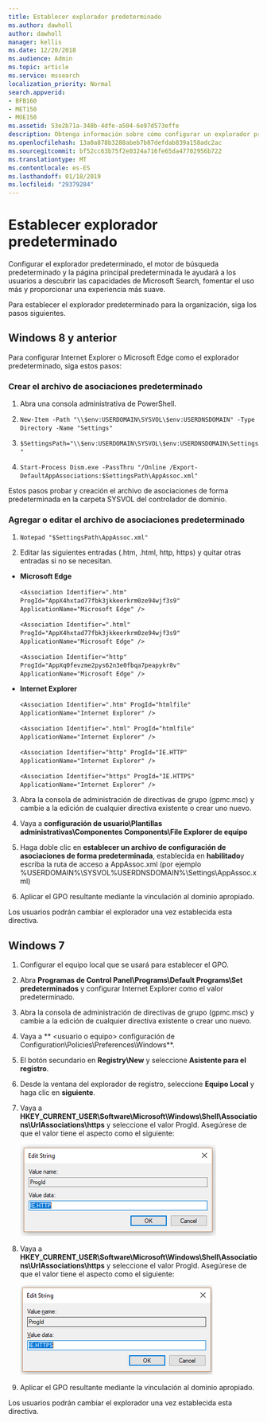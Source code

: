 ```yaml
---
title: Establecer explorador predeterminado
ms.author: dawholl
author: dawholl
manager: kellis
ms.date: 12/20/2018
ms.audience: Admin
ms.topic: article
ms.service: mssearch
localization_priority: Normal
search.appverid:
- BFB160
- MET150
- MOE150
ms.assetid: 53e2b71a-348b-4dfe-a504-6e97d573effe
description: Obtenga información sobre cómo configurar un explorador predeterminado para su empresa con Microsoft Search.
ms.openlocfilehash: 13a0a878b3288abeb7b07defdab839a158adc2ac
ms.sourcegitcommit: bf52cc63b75f2e0324a716fe65da47702956b722
ms.translationtype: MT
ms.contentlocale: es-ES
ms.lasthandoff: 01/18/2019
ms.locfileid: "29379284"
---
```

# <a name="set-default-browser"></a>Establecer explorador predeterminado

Configurar el explorador predeterminado, el motor de búsqueda predeterminado y la página principal predeterminada le ayudará a los usuarios a descubrir las capacidades de Microsoft Search, fomentar el uso más y proporcionar una experiencia más suave.
  
Para establecer el explorador predeterminado para la organización, siga los pasos siguientes.
  
## <a name="windows-8-and-above"></a>Windows 8 y anterior

Para configurar Internet Explorer o Microsoft Edge como el explorador predeterminado, siga estos pasos:
  
### <a name="create-default-associations-file"></a>Crear el archivo de asociaciones predeterminado

1. Abra una consola administrativa de PowerShell.
    
2.  `New-Item -Path "\\$env:USERDOMAIN\SYSVOL\$env:USERDNSDOMAIN" -Type Directory -Name "Settings"`
    
3.  `$SettingsPath="\\$env:USERDOMAIN\SYSVOL\$env:USERDNSDOMAIN\Settings"`
    
4.  `Start-Process Dism.exe -PassThru "/Online /Export-DefaultAppAssociations:$SettingsPath\AppAssoc.xml"`
    
Estos pasos probar y creación el archivo de asociaciones de forma predeterminada en la carpeta SYSVOL del controlador de dominio.
  
### <a name="add-or-edit-the-default-associations-file"></a>Agregar o editar el archivo de asociaciones predeterminado

1. `Notepad "$SettingsPath\AppAssoc.xml"`
    
2. Editar las siguientes entradas (.htm, .html, http, https) y quitar otras entradas si no se necesitan.
    
  - **Microsoft Edge**
    
     `<Association Identifier=".htm" ProgId="AppX4hxtad77fbk3jkkeerkrm0ze94wjf3s9" ApplicationName="Microsoft Edge" />`
  
     `<Association Identifier=".html" ProgId="AppX4hxtad77fbk3jkkeerkrm0ze94wjf3s9" ApplicationName="Microsoft Edge" />`
  
     `<Association Identifier="http" ProgId="AppXq0fevzme2pys62n3e0fbqa7peapykr8v" ApplicationName="Microsoft Edge" />`
    
  - **Internet Explorer**
    
     `<Association Identifier=".htm" ProgId="htmlfile" ApplicationName="Internet Explorer" />`
  
     `<Association Identifier=".html" ProgId="htmlfile" ApplicationName="Internet Explorer" />`
  
     `<Association Identifier="http" ProgId="IE.HTTP" ApplicationName="Internet Explorer" />`
  
     `<Association Identifier="https" ProgId="IE.HTTPS" ApplicationName="Internet Explorer" />`
    
3. Abra la consola de administración de directivas de grupo (gpmc.msc) y cambie a la edición de cualquier directiva existente o crear uno nuevo.
    
1. Vaya a **configuración de usuario\Plantillas administrativas\Componentes Components\File Explorer de equipo**
    
2. Haga doble clic en **establecer un archivo de configuración de asociaciones de forma predeterminada**, establecida en **habilitado**y escriba la ruta de acceso a AppAssoc.xml (por ejemplo %USERDOMAIN%\SYSVOL\%USERDNSDOMAIN%\Settings\AppAssoc.xml)
    
4. Aplicar el GPO resultante mediante la vinculación al dominio apropiado.
    
Los usuarios podrán cambiar el explorador una vez establecida esta directiva.
  
## <a name="windows-7"></a>Windows 7

1. Configurar el equipo local que se usará para establecer el GPO.
    
1. Abra **Programas de Control Panel\Programs\Default Programs\Set predeterminados** y configurar Internet Explorer como el valor predeterminado. 
    
2. Abra la consola de administración de directivas de grupo (gpmc.msc) y cambie a la edición de cualquier directiva existente o crear uno nuevo.
    
1. Vaya a ** \<usuario o equipo\> configuración de Configuration\Policies\Preferences\Windows**.
    
2. El botón secundario en **Registry\New** y seleccione **Asistente para el registro**.
    
3. Desde la ventana del explorador de registro, seleccione **Equipo Local** y haga clic en **siguiente**.
    
4. Vaya a **HKEY_CURRENT_USER\Software\Microsoft\Windows\Shell\Associations\UrlAssociations\https** y seleccione el valor ProgId. Asegúrese de que el valor tiene el aspecto como el siguiente: 
    
    ![Seleccione el valor ProgID en Editar cadena](media/f6173dcc-b898-4967-8c40-4b0fe411a92b.png)
  
5. Vaya a **HKEY_CURRENT_USER\Software\Microsoft\Windows\Shell\Associations\UrlAssociations\https** y seleccione el valor ProgId. Asegúrese de que el valor tiene el aspecto como el siguiente: 
    
    ![Seleccione ProgId para HTTPS en la cadena de edición](media/3519e13b-4fe7-4d15-946c-82fd50fc49bb.png)
  
3. Aplicar el GPO resultante mediante la vinculación al dominio apropiado.
    
Los usuarios podrán cambiar el explorador una vez establecida esta directiva.